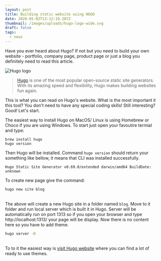 ```yaml
---
layout: post
title: Building static website using HUGO
date: 2020-05-02T13:12:19.207Z
thumbnail: /images/uploads/hugo-logo-wide.svg
draft: false
tags:
  - news
---
```

Have you ever heard about Hugo? If not but you need to build your own website - portfolio, company page, product page or just a blog you definitely need to read this article. 

![Hugo logo ](/images/uploads/hugo-logo-wide.svg "Hugo logo")



> [Hugo](https://gohugo.io/) is one of the most popular open-source static site generators. With its amazing speed and flexibility, Hugo makes building websites fun again. 

This is what you can read on Hugo's website. What is the most important it this tool? You don't need to have any special coding skills! Still interesting? Good! Let's start.

The easiest way to install Hugo on MacOS/ Linux is using Homebrew or Choco if you are using Windows.  To start just open your favoutire termial and type: 

```
brew install hugo
hugo version
```

Then Hugo will be installed. Command `hugo version`  should return your something like bellow, it means that CLI was installed successfully. 

```
Hugo Static Site Generator v0.69.0/extended darwin/amd64 BuildDate: unknown
```

To create new page give the command: 

```bash
hugo new site blog
```

\
The above will create a new Hugo site in a folder named `blog`. Move to it folder and run local server which is built it in Hugo.  Server will be automatically run on port 1313 so if you open your browser and type http://localhost:1313/ your page will be display. Now there is no content here so you have to add theme. 

```bash
hugo server -D
```

\
To to it the easiest way is [visit Hugo website](https://themes.gohugo.io/) where you can find a lot of ready to use themes.